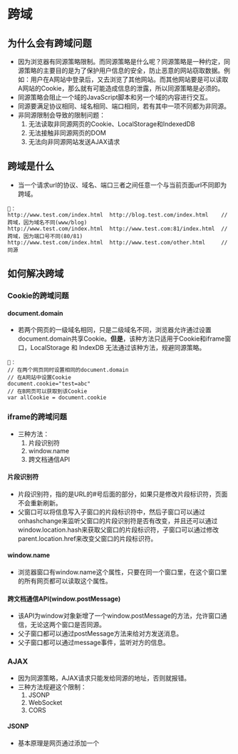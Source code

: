 # 跨域
## 为什么会有跨域问题
- 因为浏览器有同源策略限制。而同源策略是什么呢？同源策略是一种约定，同源策略的主要目的是为了保护用户信息的安全，防止恶意的网站窃取数据。例如：用户在A网站中登录后，又去浏览了其他网站。而其他网站要是可以读取A网站的Cookie，那么就有可能造成信息的泄露，所以同源策略是必须的。
- 同源策略会阻止一个域的JavaScript脚本和另一个域的内容进行交互。
- 同源要满足协议相同、域名相同、端口相同，若有其中一项不同都为非同源。
- 非同源限制会导致的限制问题：
   1. 无法读取非同源网页的Cookie、LocalStorage和IndexedDB
   2. 无法接触非同源网页的DOM
   3. 无法向非同源网站发送AJAX请求

## 跨域是什么
- 当一个请求url的协议、域名、端口三者之间任意一个与当前页面url不同即为跨域。

```
🌰：
http://www.test.com/index.html	http://blog.test.com/index.html    // 跨域，因为域名不同(www/blog)  
http://www.test.com/index.html  http://www.test.com:81/index.html  // 跨域，因为端口号不同(80/81)  
http://www.test.com/index.html  http://www.test.com/other.html     // 同源
```

## 如何解决跨域

### Cookie的跨域问题
#### document.domain
- 若两个网页的一级域名相同，只是二级域名不同，浏览器允许通过设置document.domain共享Cookie。**但是**，该种方法只适用于Cookie和iframe窗口，LocalStorage 和 IndexDB 无法通过该种方法，规避同源策略。

```
🌰：
// 在两个网页同时设置相同的document.domain
// 在A网站中设置Cookie
document.cookie="test=abc"
// 在B网页可以获取到该Cookie
var allCookie = document.cookie
```

### iframe的跨域问题
- 三种方法：
   1. 片段识别符
   2. window.name
   3. 跨文档通信API
#### 片段识别符
- 片段识别符，指的是URL的#号后面的部分，如果只是修改片段标识符，页面不会重新刷新。
- 父窗口可以将信息写入子窗口的片段标识符中，然后子窗口可以通过onhashchange来监听父窗口的片段识别符是否有改变，并且还可以通过window.location.hash来获取父窗口的片段标识符，子窗口可以通过修改parent.location.href来改变父窗口的片段标识符。

#### window.name
- 浏览器窗口有window.name这个属性，只要在同一个窗口里，在这个窗口里的所有网页都可以读取这个属性。

#### 跨文档通信API(window.postMessage)
- 该API为window对象新增了一个window.postMessage的方法，允许窗口通信，无论这两个窗口是否同源。
- 父子窗口都可以通过postMessage方法来给对方发送消息。
- 父子窗口都可以通过message事件，监听对方的信息。

### AJAX
- 因为同源策略，AJAX请求只能发给同源的地址，否则就报错。
- 三种方法规避这个限制：
   1. JSONP
   2. WebSocket
   3. CORS 

#### JSONP
- 基本原理是网页通过添加一个<script>元素，向服务器请求JSON数据，这种做法不受同源策略限制(因为script标签是不受跨域限制的)。服务器收到请求后，将数据放在一个指定名字的回调函数里传回来。
   
```
🌰：
 <script>
   function addScriptTag(src) {
     var script = document.createElement('script');
     script.setAttribute("type","text/javascript");
     script.src = src;
     document.body.appendChild(script);
   }
   window.onload = function () {
     addScriptTag('http://www.test.com/ip?callback=doSomething');
   }

   function doSomething(res) {
     console.log(res.data);
   };
 </script>
```
   
#### WebSocket
- WebSocket是一种通信协议，这种方式的通信不受同源策略的影响，只要服务器支持，就可以通过它进行跨源通信。
- WebSocket中有一个origin的字段，表示该请求的请求源，即发自哪个域名。若该域名在服务器的白名单内，服务器就会允许该次

#### CORS
- CORS是Cross-Origin Resource Sharing的缩写，是跨源AJAX请求的根本解决方法，与JSONP只能发GET请求相比，CORS能发任何类型的请求。
- CORS需要浏览器与服务器同时支持才可以使用，目前，IE浏览器不支持10以下的。
- 浏览器发出CORS请求，就是在头信息中，添加一个Origin字段，而在Origin字段中会包含本次请求的来源。服务器会查询该字段是否在Access-Control-Allow-Origin中存在。若不存在，就返回一个正常的HTTP回应。若存在，就允许跨域访问服务器的资源，并且返回的响应多出与CORS请求相关的字段：
   1. Access-Control-Allow-Origin(必选)，若值是Origin字段的值，代表接受Origin字段的值的域名的请求。若值是\*，代表接受任意域名的请求。
   2. Access-Control-Allow-Credentials(可选)，该字段的值是布尔值，表示是否允许发送Cookie。默认为true，若服务器不要浏览器发送Cookie，直接删除该字段。该字段要配合浏览器端的withCredentials属性一起使用，要在AJAX中把该属性设置为true，当该属性为true时，浏览器才会发送或者处理设置Cookie请求。**注意：**若要发送Cookie，Access-Control-Allow-Origin就不能设置为星号，必须指定明确的、与请求网页一致的域名同时，并且Cookie依然遵循同源政策，只有用服务器域名设置的Cookie才会上传，其他域名的Cookie并不会上传，且（跨源）原网页代码中的document.cookie也无法读取服务器域名下的Cookie。   
   3. Access-Control-Expose-Headers(可选)，可以指定获取XMLHttpRequest对象的字段。

#### CORS与JSONP的比较
- CORS相比于JSONP的优势在于支持所有HTTP类型的请求。
- JSONP相比于CORS的优势在于可以支持老式的浏览器。


[参考:阮一峰浏览器同源政策及其规避方法](http://www.ruanyifeng.com/blog/2016/04/same-origin-policy.html)














